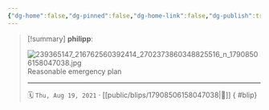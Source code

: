 ```yaml
---
{"dg-home":false,"dg-pinned":false,"dg-home-link":false,"dg-publish":true,"type":"blip","disabled rules":["yaml-title","yaml-title-alias","file-name-heading"],"title":"philipp on instagram @ 2021-08-19","created-date":"2021-08-19T06:31:00","updated-date":"2025-05-02T17:43:08","dg-path":"blips/17908506158047038.md","permalink":"/blips/17908506158047038/","dgPassFrontmatter":true}
---
```


> [!summary] **philipp**:
>
> ![239365147_216762560392414_2702373860348825516_n_17908506158047038.jpg](/img/user/attachments/239365147_216762560392414_2702373860348825516_n_17908506158047038.jpg)
> Reasonable emergency plan
> - - -
>
> 🗓️ `Thu, Aug 19, 2021` · [[public/blips/17908506158047038\|🔗]]
{ #blip}

